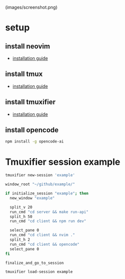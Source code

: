 (images/screenshot.png)

# setup

## install neovim

- [installation guide](https://github.com/neovim/neovim/blob/master/INSTALL.md)

## install tmux

- [installation guide](https://github.com/tmux/tmux/wiki/Installing)

## install tmuxifier

- [installation guide](https://github.com/jimeh/tmuxifier)

## install opencode

```bash
npm install -g opencode-ai
```

# Tmuxifier session example

```bash
tmuxifier new-session 'example'
```

```bash
window_root "~/github/example/"

if initialize_session "example"; then
  new_window "example"

  split_v 20
  run_cmd "cd server && make run-api"
  split_h 50
  run_cmd "cd client && npm run dev"

  select_pane 0 
  run_cmd "cd client && nvim ."
  split_h 2
  run_cmd "cd client && opencode"
  select_pane 0
fi

finalize_and_go_to_session
```

```bash
tmuxifier load-session example
```

